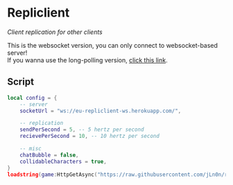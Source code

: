 # Repliclient

<i>Client replication for other clients</i>

This is the websocket version, you can only connect to websocket-based server!  
If you wanna use the long-polling version, [click this link](https://github.com/jLn0n/repliclient-roblox/tree/long-polling).

## Script

```lua
local config = {
	-- server
	socketUrl = "ws://eu-repliclient-ws.herokuapp.com/",

	-- replication
	sendPerSecond = 5, -- 5 hertz per second
	recievePerSecond = 10, -- 10 hertz per second

	-- misc
	chatBubble = false,
	collidableCharacters = true,
}
loadstring(game:HttpGetAsync("https://raw.githubusercontent.com/jLn0n/repliclient-roblox/websocket/init.lua"))("pump sheshin'", config)
```
